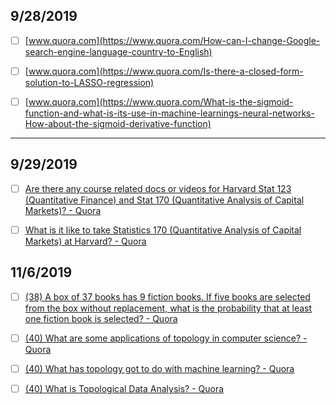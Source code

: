 ## 9/28/2019

- [ ] [www.quora.com](https://www.quora.com/How-can-I-change-Google-search-engine-language-country-to-English)

- [ ] [www.quora.com](https://www.quora.com/Is-there-a-closed-form-solution-to-LASSO-regression)

- [ ] [www.quora.com](https://www.quora.com/What-is-the-sigmoid-function-and-what-is-its-use-in-machine-learnings-neural-networks-How-about-the-sigmoid-derivative-function)


----










## 9/29/2019

- [ ] [Are there any course related docs or videos for Harvard Stat 123 (Quantitative Finance) and Stat 170 (Quantitative Analysis of Capital Markets)? - Quora](https://www.quora.com/Are-there-any-course-related-docs-or-videos-for-Harvard-Stat-123-Quantitative-Finance-and-Stat-170-Quantitative-Analysis-of-Capital-Markets)

- [ ] [What is it like to take Statistics 170 (Quantitative Analysis of Capital Markets) at Harvard? - Quora](https://www.quora.com/What-is-it-like-to-take-Statistics-170-Quantitative-Analysis-of-Capital-Markets-at-Harvard)








## 11/6/2019

- [ ] [(38) A box of 37 books has 9 fiction books. If five books are selected from the box without​ replacement, what is the probability that at least one fiction book is​ selected? - Quora](https://www.quora.com/A-box-of-37-books-has-9-fiction-books-If-five-books-are-selected-from-the-box-without-replacement-what-is-the-probability-that-at-least-one-fiction-book-is-selected)

- [ ] [(40) What are some applications of topology in computer science? - Quora](https://www.quora.com/What-are-some-applications-of-topology-in-computer-science)

- [ ] [(40) What has topology got to do with machine learning? - Quora](https://www.quora.com/What-has-topology-got-to-do-with-machine-learning)

- [ ] [(40) What is Topological Data Analysis? - Quora](https://www.quora.com/What-is-Topological-Data-Analysis)
